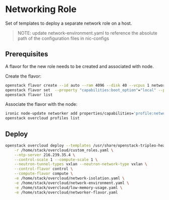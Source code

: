 # Networking Role
Set of templates to deploy a separate network role on a host.

>NOTE: update network-environment.yaml to reference the absolute path of the configuration files in nic-configs

## Prerequisites
A flavor for the new role needs to be created and associated with node.

Create the flavor:
```bash
openstack flavor create --id auto --ram 4096 --disk 40 --vcpus 1 networker
openstack flavor set  --property "capabilities:boot_option"="local" --property "capabilities:profile"="networker" networker
openstack flavor list
```

Associate the flavor with the node:
```bash
ironic node-update networker add properties/capabilities='profile:networker,boot_option:local'
openstack overcloud profiles list
```


## Deploy

```bash
openstack overcloud deploy --templates /usr/share/openstack-tripleo-heat-templates \
    -r /home/stack/overcloud/custom_roles.yaml \
    --ntp-server 216.239.35.4 \
    --control-scale 1 --compute-scale 1 \
    --neutron-tunnel-types vxlan --neutron-network-type vxlan \
    --control-flavor control \
    --compute-flavor compute \
    -e /home/stack/overcloud/network-isolation.yaml \
    -e /home/stack/overcloud/network-environment.yaml \
    -e /home/stack/overcloud/low-memory-usage.yaml \
    -e /home/stack/overcloud/networker-flavor.yaml
```
